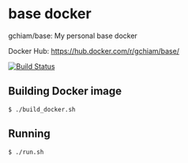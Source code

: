 # base docker
gchiam/base: My personal base docker

Docker Hub: https://hub.docker.com/r/gchiam/base/

[![Build Status](https://travis-ci.org/gchiam/base-docker.svg?branch=master)](https://travis-ci.org/gchiam/base-docker)

## Building Docker image
```
$ ./build_docker.sh
```


## Running
```
$ ./run.sh
```
